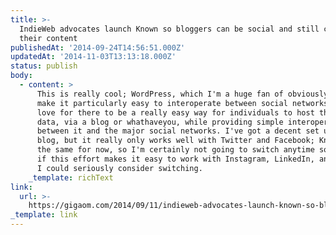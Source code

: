 ```yaml
---
title: >-
  IndieWeb advocates launch Known so bloggers can be social and still control
  their content
publishedAt: '2014-09-24T14:56:51.000Z'
updatedAt: '2014-11-03T13:13:18.000Z'
status: publish
body:
  - content: >
      This is really cool; WordPress, which I'm a huge fan of obviously, doesn't
      make it particularly easy to interoperate between social networks. I'd
      love for there to be a really easy way for individuals to host their own
      data, via a blog or whathaveyou, while providing simple interoperability
      between it and the major social networks. I've got a decent set up for my
      blog, but it really only works well with Twitter and Facebook; Known works
      the same for now, so I'm certainly not going to switch anytime soon, but
      if this effort makes it easy to work with Instagram, LinkedIn, and Tumblr,
      I could seriously consider switching.
    _template: richText
link:
  url: >-
    https://gigaom.com/2014/09/11/indieweb-advocates-launch-known-so-bloggers-can-be-social-and-still-control-their-content/
_template: link
---
```


